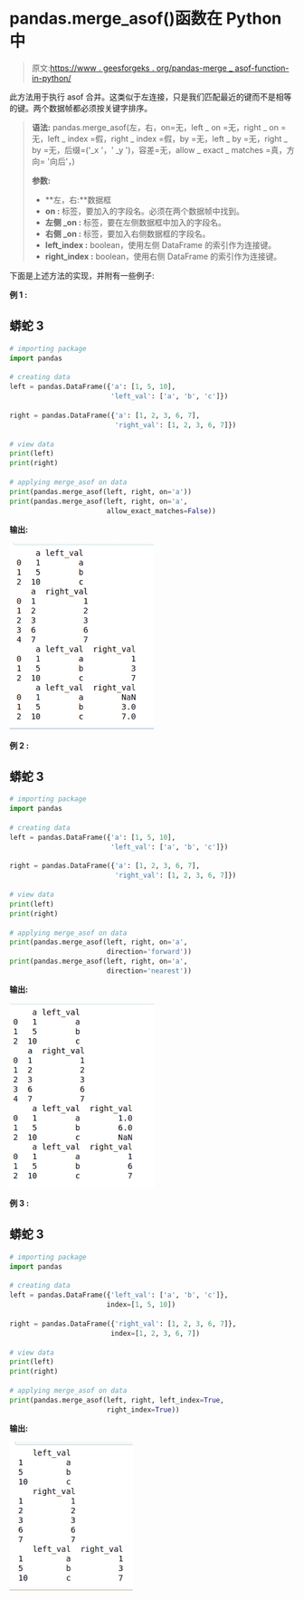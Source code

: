 # pandas.merge_asof()函数在 Python 中

> 原文:[https://www . geesforgeks . org/pandas-merge _ asof-function-in-python/](https://www.geeksforgeeks.org/pandas-merge_asof-function-in-python/)

此方法用于执行 asof 合并。这类似于左连接，只是我们匹配最近的键而不是相等的键。两个数据帧都必须按关键字排序。

> **语法:** pandas.merge_asof(左，右，on=无，left _ on =无，right _ on =无，left _ index =假，right _ index =假，by =无，left _ by =无，right _ by =无，后缀=('_x '，' _y ')，容差=无，allow _ exact _ matches =真，方向= '向后'，)
> 
> **参数:**
> 
> *   **左，右:**数据框
> *   **on :** 标签，要加入的字段名。必须在两个数据帧中找到。
> *   **左侧 _on :** 标签，要在左侧数据框中加入的字段名。
> *   **右侧 _on :** 标签，要加入右侧数据框的字段名。
> *   **left_index :** boolean，使用左侧 DataFrame 的索引作为连接键。
> *   **right_index :** boolean，使用右侧 DataFrame 的索引作为连接键。

下面是上述方法的实现，并附有一些例子:

**例 1 :**

## 蟒蛇 3

```py
# importing package
import pandas

# creating data
left = pandas.DataFrame({'a': [1, 5, 10], 
                         'left_val': ['a', 'b', 'c']})

right = pandas.DataFrame({'a': [1, 2, 3, 6, 7],
                          'right_val': [1, 2, 3, 6, 7]})

# view data
print(left)
print(right)

# applying merge_asof on data
print(pandas.merge_asof(left, right, on='a'))
print(pandas.merge_asof(left, right, on='a', 
                        allow_exact_matches=False))
```

**输出:**

![](img/348ed991b848c4dd0eee85f3395b5c26.png)

**例 2 :**

## 蟒蛇 3

```py
# importing package
import pandas

# creating data
left = pandas.DataFrame({'a': [1, 5, 10], 
                         'left_val': ['a', 'b', 'c']})

right = pandas.DataFrame({'a': [1, 2, 3, 6, 7],
                          'right_val': [1, 2, 3, 6, 7]})

# view data
print(left)
print(right)

# applying merge_asof on data
print(pandas.merge_asof(left, right, on='a', 
                        direction='forward'))
print(pandas.merge_asof(left, right, on='a',
                        direction='nearest'))
```

**输出:**

![](img/21b72287dc13320e15eb20ca43984fb7.png)

**例 3 :**

## 蟒蛇 3

```py
# importing package
import pandas

# creating data
left = pandas.DataFrame({'left_val': ['a', 'b', 'c']}, 
                        index=[1, 5, 10])

right = pandas.DataFrame({'right_val': [1, 2, 3, 6, 7]}, 
                         index=[1, 2, 3, 6, 7])

# view data
print(left)
print(right)

# applying merge_asof on data
print(pandas.merge_asof(left, right, left_index=True, 
                        right_index=True))
```

**输出:**

![](img/107158d29c93fdcca6c114eaeec2e1f2.png)